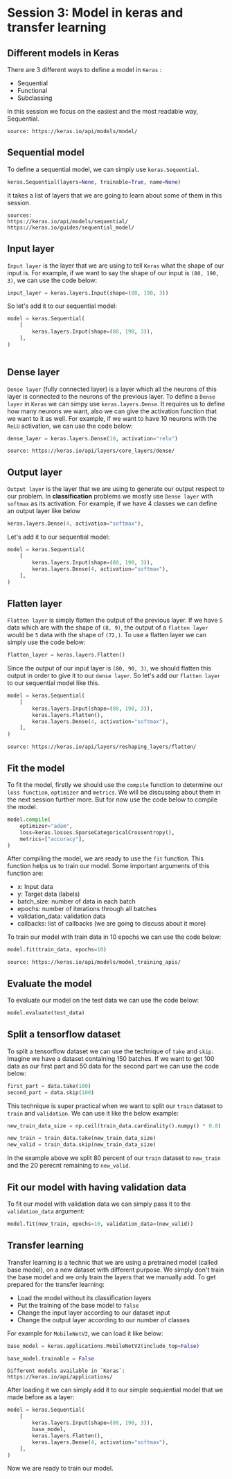 # Session 3: Model in keras and transfer learning

## Different models in Keras

There are 3 different ways to define a model in `Keras` :

* Sequential
* Functional
* Subclassing

In this session we focus on the easiest and the most readable way, Sequential.

```{note}
source: https://keras.io/api/models/model/
```

## Sequential model

To define a sequential model, we can simply use `keras.Sequential`.

```python
keras.Sequential(layers=None, trainable=True, name=None)
```

It takes a list of layers that we are going to learn about some of them in this
session.

```{note}
sources:
https://keras.io/api/models/sequential/
https://keras.io/guides/sequential_model/
```

## Input layer

`Input layer` is the layer that we are using
to tell `Keras` what the shape of our input is.
For example, if we want to say the shape of our input is `(80, 190, 3)`, we can
use the code below:

```python
input_layer = keras.layers.Input(shape=(80, 190, 3))
```

So let's add it to our sequential model: 

```python
model = keras.Sequential(
    [
        keras.layers.Input(shape=(80, 190, 3)),
    ],
)
```

```{note}

```

## Dense layer

`Dense layer` (fully connected layer) is a layer which
all the neurons of this layer is connected to the neurons
of the previous layer.
To define a `Dense layer` in `Keras` we can simpy use
`keras.layers.Dense`.
It requires us to define how many neurons we want, also
we can give the activation function that we want to it as well.
For example, if we want to have 10 neurons with the `ReLU` activation,
we can use the code below:

```python
dense_layer = keras.layers.Dense(10, activation="relu")
```

```{note}
source: https://keras.io/api/layers/core_layers/dense/ 
```

## Output layer

`Output layer` is the layer that we are using to generate
our output respect to our problem.
In **classification** problems we mostly use
`Dense layer` with `softmax` as its activation.
For example, if we have 4 classes we can define an output layer like below

```python
keras.layers.Dense(4, activation="softmax"),
```

Let's add it to our sequential model:

```python
model = keras.Sequential(
    [
        keras.layers.Input(shape=(80, 190, 3)),
        keras.layers.Dense(4, activation="softmax"),
    ],
)
```

## Flatten layer

`Flatten layer` is simply flatten the output of the previous layer. 
If we have `5` data which are with the shape of `(8, 9)`, the output
of a `flatten layer` would be `5` data with the shape of `(72,)`.
To use a flatten layer we can simply use the code below:

```python
flatten_layer = keras.layers.Flatten()
```

Since the output of our input layer is `(80, 90, 3)`, we should flatten
this output in order to give it to our `dense layer`.
So let's add our `flatten layer` to our sequential model like this.

```python
model = keras.Sequential(
    [
        keras.layers.Input(shape=(80, 190, 3)),
        keras.layers.Flatten(),
        keras.layers.Dense(4, activation="softmax"),
    ],
)
```

```{note}
source: https://keras.io/api/layers/reshaping_layers/flatten/ 
```

## Fit the model

To fit the model, firstly we should use the `compile` function to determine our
`loss function`, `optimizer` and `metrics`.
We will be discussing about them in the next session further more.
But for now use the code below to compile the model.

```python
model.compile(
    optimizer="adam",
    loss=keras.losses.SparseCategoricalCrossentropy(),
    metrics=["accuracy"],
)
```

After compiling the model, we are ready to use the `fit` function.
This function helps us to train our model.
Some important arguments of this function are:

* x: Input data
* y: Target data (labels)
* batch_size: number of data in each batch
* epochs: number of iterations through all batches
* validation_data: validation data
* callbacks: list of callbacks (we are going to discuss about it more)

To train our model with train data in 10 epochs we can use the code below:

```python
model.fit(train_data, epochs=10)
```

```{note}
source: https://keras.io/api/models/model_training_apis/
```

## Evaluate the model

To evaluate our model on the test data we can use the code below:

```python
model.evaluate(test_data)
```

## Split a tensorflow dataset

To split a tensorflow dataset we can use the technique of `take` and `skip`.
Imagine we have a dataset containing 150 batches.
If we want to get 100 data as our first part and 50 data for the second part we can use the code below:

```python
first_part = data.take(100)
second_part = data.skip(100)
```

This technique is super practical when we want to split our `train` dataset to `train` and `validation`.
We can use it like the below example:

```python
new_train_data_size = np.ceil(train_data.cardinality().numpy() * 0.8)

new_train = train_data.take(new_train_data_size)
new_valid = train_data.skip(new_train_data_size)
```

In the example above we split 80 percent of our `train` dataset to `new_train`
and the 20 perecnt remaining to `new_valid`.


## Fit our model with having validation data

To fit our model with validation data we can simply pass it to the `validation_data` argument:

```python
model.fit(new_train, epochs=10, validation_data=(new_valid))
```


## Transfer learning

Transfer learning is a technic that we are using a pretrained model (called base model), on a new dataset with different purpose.
We simply don't train the base model and we only train the layers that we manually add.
To get prepared for the transfer learning:
* Load the model without its classification layers
* Put the training of the base model to `false`
* Change the input layer according to our dataset input
* Change the output layer according to our number of classes

For example for `MobileNetV2`, we can load it like below:

```python
base_model = keras.applications.MobileNetV2(include_top=False)

base_model.trainable = False
```

```{note}
Different models available in `Keras`: https://keras.io/api/applications/
```

After loading it we can simply add it to our simple sequiential model that we made before as a layer:

```python
model = keras.Sequential(
    [
        keras.layers.Input(shape=(80, 190, 3)),
        base_model,
        keras.layers.Flatten(),
        keras.layers.Dense(4, activation="softmax"),
    ],
)
```

Now we are ready to train our model.

